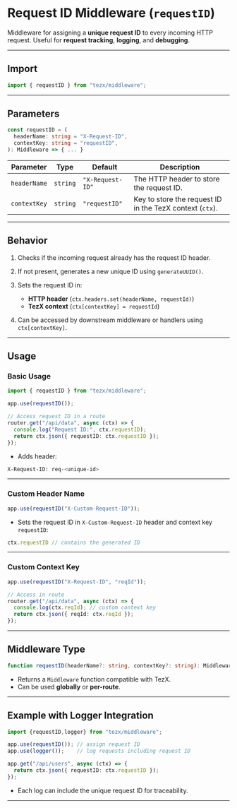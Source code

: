 # Request ID Middleware (`requestID`)

Middleware for assigning a **unique request ID** to every incoming HTTP request. Useful for **request tracking**, **logging**, and **debugging**.

---

## Import

```ts
import { requestID } from "tezx/middleware";
```

---

## Parameters

```ts
const requestID = (
  headerName: string = "X-Request-ID",
  contextKey: string = "requestID",
): Middleware => { ... }
```

| Parameter    | Type     | Default          | Description                                              |
| ------------ | -------- | ---------------- | -------------------------------------------------------- |
| `headerName` | `string` | `"X-Request-ID"` | The HTTP header to store the request ID.                 |
| `contextKey` | `string` | `"requestID"`    | Key to store the request ID in the TezX context (`ctx`). |

---

## Behavior

1. Checks if the incoming request already has the request ID header.
2. If not present, generates a new unique ID using `generateUUID()`.
3. Sets the request ID in:

   * **HTTP header** (`ctx.headers.set(headerName, requestId)`)
   * **TezX context** (`ctx[contextKey] = requestId`)
4. Can be accessed by downstream middleware or handlers using `ctx[contextKey]`.

---

## Usage

### Basic Usage

```ts
import { requestID } from "tezx/middleware";

app.use(requestID());

// Access request ID in a route
router.get("/api/data", async (ctx) => {
  console.log("Request ID:", ctx.requestID);
  return ctx.json({ requestID: ctx.requestID });
});
```

* Adds header:

```bash
X-Request-ID: req-<unique-id>
```

---

### Custom Header Name

```ts
app.use(requestID("X-Custom-Request-ID"));
```

* Sets the request ID in `X-Custom-Request-ID` header and context key `requestID`:

```ts
ctx.requestID // contains the generated ID
```

---

### Custom Context Key

```ts
app.use(requestID("X-Request-ID", "reqId"));

// Access in route
router.get("/api/data", async (ctx) => {
  console.log(ctx.reqId); // custom context key
  return ctx.json({ reqId: ctx.reqId });
});
```

---

## Middleware Type

```ts
function requestID(headerName?: string, contextKey?: string): Middleware
```

* Returns a `Middleware` function compatible with TezX.
* Can be used **globally** or **per-route**.

---

## Example with Logger Integration

```ts
import {requestID,logger} from "tezx/middleware";

app.use(requestID()); // assign request ID
app.use(logger());    // log requests including request ID

app.get("/api/users", async (ctx) => {
  return ctx.json({ requestID: ctx.requestID });
});
```

* Each log can include the unique request ID for traceability.

---
